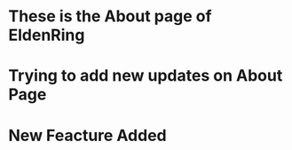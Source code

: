 # These is the About page of EldenRing
# Trying to add new updates on About Page
# New Feacture Added